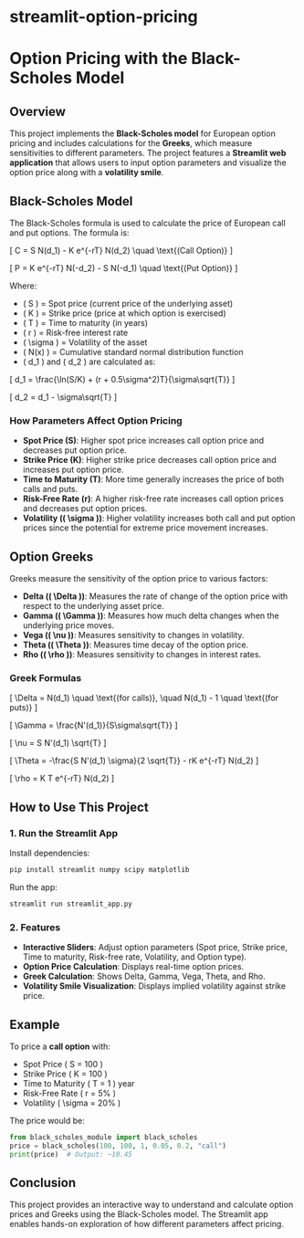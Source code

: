 # streamlit-option-pricing
# Option Pricing with the Black-Scholes Model

## Overview
This project implements the **Black-Scholes model** for European option pricing and includes calculations for the **Greeks**, which measure sensitivities to different parameters. The project features a **Streamlit web application** that allows users to input option parameters and visualize the option price along with a **volatility smile**.

## Black-Scholes Model
The Black-Scholes formula is used to calculate the price of European call and put options. The formula is:

\[
C = S N(d_1) - K e^{-rT} N(d_2) \quad \text{(Call Option)}
\]

\[
P = K e^{-rT} N(-d_2) - S N(-d_1) \quad \text{(Put Option)}
\]

Where:
- \( S \) = Spot price (current price of the underlying asset)
- \( K \) = Strike price (price at which option is exercised)
- \( T \) = Time to maturity (in years)
- \( r \) = Risk-free interest rate
- \( \sigma \) = Volatility of the asset
- \( N(x) \) = Cumulative standard normal distribution function
- \( d_1 \) and \( d_2 \) are calculated as:

\[
 d_1 = \frac{\ln(S/K) + (r + 0.5\sigma^2)T}{\sigma\sqrt{T}}
\]

\[
 d_2 = d_1 - \sigma\sqrt{T}
\]

### How Parameters Affect Option Pricing
- **Spot Price (S)**: Higher spot price increases call option price and decreases put option price.
- **Strike Price (K)**: Higher strike price decreases call option price and increases put option price.
- **Time to Maturity (T)**: More time generally increases the price of both calls and puts.
- **Risk-Free Rate (r)**: A higher risk-free rate increases call option prices and decreases put option prices.
- **Volatility (\( \sigma \))**: Higher volatility increases both call and put option prices since the potential for extreme price movement increases.

## Option Greeks
Greeks measure the sensitivity of the option price to various factors:
- **Delta (\( \Delta \))**: Measures the rate of change of the option price with respect to the underlying asset price.
- **Gamma (\( \Gamma \))**: Measures how much delta changes when the underlying price moves.
- **Vega (\( \nu \))**: Measures sensitivity to changes in volatility.
- **Theta (\( \Theta \))**: Measures time decay of the option price.
- **Rho (\( \rho \))**: Measures sensitivity to changes in interest rates.

### Greek Formulas
\[
\Delta = N(d_1) \quad \text{(for calls)}, \quad N(d_1) - 1 \quad \text{(for puts)}
\]

\[
\Gamma = \frac{N'(d_1)}{S\sigma\sqrt{T}}
\]

\[
\nu = S N'(d_1) \sqrt{T}
\]

\[
\Theta = -\frac{S N'(d_1) \sigma}{2 \sqrt{T}} - rK e^{-rT} N(d_2)
\]

\[
\rho = K T e^{-rT} N(d_2)
\]

## How to Use This Project
### 1. Run the Streamlit App
Install dependencies:
```sh
pip install streamlit numpy scipy matplotlib
```
Run the app:
```sh
streamlit run streamlit_app.py
```

### 2. Features
- **Interactive Sliders**: Adjust option parameters (Spot price, Strike price, Time to maturity, Risk-free rate, Volatility, and Option type).
- **Option Price Calculation**: Displays real-time option prices.
- **Greek Calculation**: Shows Delta, Gamma, Vega, Theta, and Rho.
- **Volatility Smile Visualization**: Displays implied volatility against strike price.

## Example
To price a **call option** with:
- Spot Price \( S = 100 \)
- Strike Price \( K = 100 \)
- Time to Maturity \( T = 1 \) year
- Risk-Free Rate \( r = 5\% \)
- Volatility \( \sigma = 20\% \)

The price would be:
```python
from black_scholes_module import black_scholes
price = black_scholes(100, 100, 1, 0.05, 0.2, "call")
print(price)  # Output: ~10.45
```

## Conclusion
This project provides an interactive way to understand and calculate option prices and Greeks using the Black-Scholes model. The Streamlit app enables hands-on exploration of how different parameters affect pricing.

